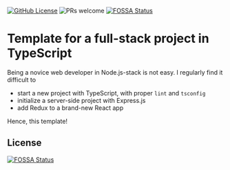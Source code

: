 [![GitHub License](https://img.shields.io/github/license/maacpiash/fullstack-typescript-project?style=flat-square)](https://github.com/maacpiash/fullstack-typescript-project/blob/master/LICENSE)
![PRs welcome](https://img.shields.io/badge/PRs-welcome!-brightgreen?style=flat-square)
[![FOSSA Status](https://app.fossa.io/api/projects/git%2Bgithub.com%2Fmaacpiash%2Ffullstack-typescript-project.svg?type=shield)](https://app.fossa.io/projects/git%2Bgithub.com%2Fmaacpiash%2Ffullstack-typescript-project?ref=badge_shield)

# Template for a full-stack project in TypeScript

Being a novice web developer in Node.js-stack is not easy. I regularly find it difficult to

- start a new project with TypeScript, with proper `lint` and `tsconfig`
- initialize a server-side project with Express.js
- add Redux to a brand-new React app

Hence, this template!


## License
[![FOSSA Status](https://app.fossa.io/api/projects/git%2Bgithub.com%2Fmaacpiash%2Ffullstack-typescript-project.svg?type=large)](https://app.fossa.io/projects/git%2Bgithub.com%2Fmaacpiash%2Ffullstack-typescript-project?ref=badge_large)